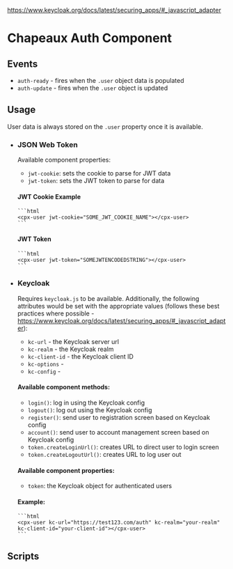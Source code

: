 https://www.keycloak.org/docs/latest/securing_apps/#_javascript_adapter

# Chapeaux Auth Component

## Events

- `auth-ready` - fires when the `.user` object data is populated
- `auth-update` - fires when the `.user` object is updated

## Usage

User data is always stored on the `.user` property once it is available.

- ### JSON Web Token

  Available component properties:

  - `jwt-cookie`: sets the cookie to parse for JWT data
  - `jwt-token`: sets the JWT token to parse for data

  #### JWT Cookie Example
      ```html
      <cpx-user jwt-cookie="SOME_JWT_COOKIE_NAME"></cpx-user>
      ```

  #### JWT Token
      ```html
      <cpx-user jwt-token="SOMEJWTENCODEDSTRING"></cpx-user>
      ```

- ### Keycloak

  Requires `keycloak.js` to be available. Additionally, the following attributes
  would be set with the appropriate values (follows these best practices where
  possible -
  https://www.keycloak.org/docs/latest/securing_apps/#_javascript_adapter):

  - `kc-url` - the Keycloak server url
  - `kc-realm` - the Keycloak realm
  - `kc-client-id` - the Keycloak client ID
  - `kc-options` -
  - `kc-config` -

  #### Available component methods:

  - `login()`: log in using the Keycloak config
  - `logout()`: log out using the Keycloak config
  - `register()`: send user to registration screen based on Keycloak config
  - `account()`: send user to account management screen based on Keycloak config
  - `token.createLoginUrl()`: creates URL to direct user to login screen
  - `token.createLogoutUrl()`: creates URL to log user out

  #### Available component properties:

  - `token`: the Keycloak object for authenticated users

  #### Example:
      ```html
      <cpx-user kc-url="https://test123.com/auth" kc-realm="your-realm" kc-client-id="your-client-id"></cpx-user>
      ```

## Scripts
